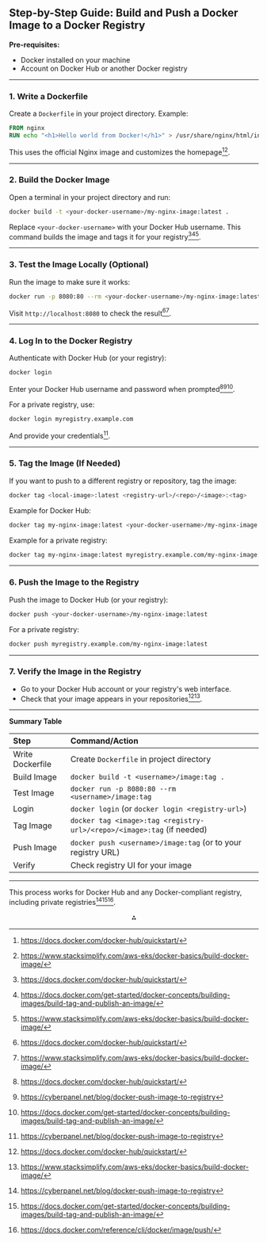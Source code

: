 ## Step-by-Step Guide: Build and Push a Docker Image to a Docker Registry

**Pre-requisites:**

- Docker installed on your machine
- Account on Docker Hub or another Docker registry

---

### 1. Write a Dockerfile

Create a `Dockerfile` in your project directory. Example:

```Dockerfile
FROM nginx
RUN echo "<h1>Hello world from Docker!</h1>" > /usr/share/nginx/html/index.html
```

This uses the official Nginx image and customizes the homepage[^2][^5].

---

### 2. Build the Docker Image

Open a terminal in your project directory and run:

```bash
docker build -t <your-docker-username>/my-nginx-image:latest .
```

Replace `<your-docker-username>` with your Docker Hub username. This command builds the image and tags it for your registry[^2][^4][^5].

---

### 3. Test the Image Locally (Optional)

Run the image to make sure it works:

```bash
docker run -p 8080:80 --rm <your-docker-username>/my-nginx-image:latest
```

Visit `http://localhost:8080` to check the result[^2][^5].

---

### 4. Log In to the Docker Registry

Authenticate with Docker Hub (or your registry):

```bash
docker login
```

Enter your Docker Hub username and password when prompted[^2][^3][^4].

For a private registry, use:

```bash
docker login myregistry.example.com
```

And provide your credentials[^3].

---

### 5. Tag the Image (If Needed)

If you want to push to a different registry or repository, tag the image:

```bash
docker tag <local-image>:latest <registry-url>/<repo>/<image>:<tag>
```

Example for Docker Hub:

```bash
docker tag my-nginx-image:latest <your-docker-username>/my-nginx-image:latest
```

Example for a private registry:

```bash
docker tag my-nginx-image:latest myregistry.example.com/my-nginx-image:latest
```


---

### 6. Push the Image to the Registry

Push the image to Docker Hub (or your registry):

```bash
docker push <your-docker-username>/my-nginx-image:latest
```

For a private registry:

```bash
docker push myregistry.example.com/my-nginx-image:latest
```


---

### 7. Verify the Image in the Registry

- Go to your Docker Hub account or your registry's web interface.
- Check that your image appears in your repositories[^2][^5].

---

**Summary Table**


| Step | Command/Action |
| :-- | :-- |
| Write Dockerfile | Create `Dockerfile` in project directory |
| Build Image | `docker build -t <username>/image:tag .` |
| Test Image | `docker run -p 8080:80 --rm <username>/image:tag` |
| Login | `docker login` (or `docker login <registry-url>`) |
| Tag Image | `docker tag <image>:tag <registry-url>/<repo>/<image>:tag` (if needed) |
| Push Image | `docker push <username>/image:tag` (or to your registry URL) |
| Verify | Check registry UI for your image |


---

This process works for Docker Hub and any Docker-compliant registry, including private registries[^3][^4][^8].

<div style="text-align: center">⁂</div>

[^1]: https://docs.gitlab.com/user/packages/container_registry/build_and_push_images/

[^2]: https://docs.docker.com/docker-hub/quickstart/

[^3]: https://cyberpanel.net/blog/docker-push-image-to-registry

[^4]: https://docs.docker.com/get-started/docker-concepts/building-images/build-tag-and-publish-an-image/

[^5]: https://www.stacksimplify.com/aws-eks/docker-basics/build-docker-image/

[^6]: https://developer.harness.io/docs/continuous-integration/use-ci/build-and-upload-artifacts/build-and-push/build-and-push-to-docker-registry/

[^7]: https://support.atlassian.com/bitbucket-cloud/docs/build-and-push-a-docker-image-to-a-container-registry/

[^8]: https://docs.docker.com/reference/cli/docker/image/push/

[^9]: https://docs.docker.com/get-started/introduction/build-and-push-first-image/

[^10]: https://github.com/docker/build-push-action

